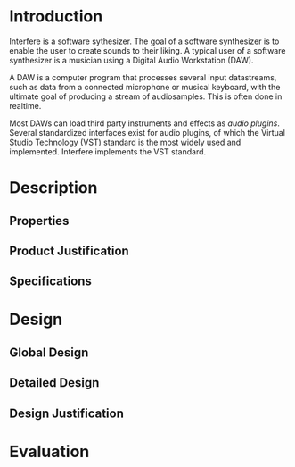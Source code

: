# Introduction
<!-- Give a general description of your system. For example, what are the
goals of the system? Who are the users of the system? Why are they interested
in using this system? -->
Interfere is a software sythesizer. The goal of a software synthesizer is to
enable the user to create sounds to their liking. A typical user of a software
synthesizer is a musician using a Digital Audio Workstation (DAW).

A DAW is a computer program that processes several input datastreams, such as data
from a connected microphone or musical keyboard, with the ultimate goal of producing
a stream of audiosamples. This is often done in realtime.

Most DAWs can load third party instruments and effects as *audio plugins*. Several
standardized interfaces exist for audio plugins, of which the Virtual Studio Technology
(VST) standard is the most widely used and implemented. Interfere implements the
VST standard.

# Description

## Properties
<!-- Global description of the product and its properties. Although this is a
global description, it is important that you try to describe the properties
explicitly. So do not accept any implicit assumptions. The description can be
illustrated with information about the user interface, for example
screenshots or other illustrative information.-->

## Product Justification
<!-- Here you explain why it is worthwhile to build your system. What other
(similar) products are available? What are the typical (new and innovative)
contributions of your system? -->

## Specifications
<!-- A more detailed description of the properties mentioned in section 2.1.
It would be good to give some underlying models, for example Use Case
Diagrams with an explanatory description. -->

# Design

## Global Design
<!-- Describe the components (modules) of your system and the
interconnections between those components. You should explicitly describe the
role of each component. Explain why the components together actually do what
they are supposed to do. Make sure that this distinction between the
components is in line with the way in which you implemented the system. -->

## Detailed Design
<!-- Give a detailed design in terms of data structures and algorithms, for
example the classes, methods and attributes. Explain the idea behind the most
important methods and attributes. Make sure that your descriptions are clear
and consistent, such that a future programmer would be able to further
improve or extend the system. -->

## Design Justification
<!-- Explain why your design is a good design. Here you should focus on your
design decisions including technical details. Give possible design
alternatives and describe how you chose between these alternatives. -->

# Evaluation
<!-- Here you should evaluate your project, for example: are you satisfied
with your product? What are the unsolved issues? Are you satisfied with your
development process (that is the process which resulted in your product)?

What did you learn? Describe and analyse the factors which determined your
process and product. What are the consequences for future work? How would you
operate in a future project?
-->
